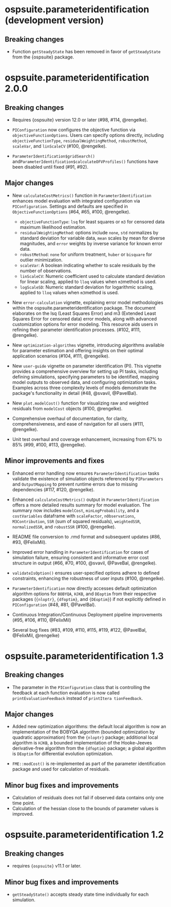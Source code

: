 # ospsuite.parameteridentification (development version)

## Breaking changes

- Function `getSteadyState` has been removed in favor of `getSteadyState` from the {ospsuite} package.

# ospsuite.parameteridentification 2.0.0

## Breaking changes

- Requires {ospsuite} version 12.0 or later (#98, #114, @rengelke).

- `PIConfiguration` now configures the objective function via `objectiveFunctionOptions`. Users can specify options directly, including `objectiveFunctionType`, `residualWeightingMethod`, `robustMethod`, `scaleVar`, and `linScaleCV` (#100, @rengelke).

* `ParameterIdentification$gridSearch()` and`ParameterIdentification$calculateOFVProfiles()` functions have been disabled until fixed (#91, #92).


## Major changes

-  New `calculateCostMetrics()` function in `ParameterIdentification` enhances model evaluation with integrated configuration via `PIConfiguration`. Settings and defaults are specified in `ObjectiveFunctionOptions` (#64, #65, #100, @rengelke).
    - `objectiveFunctionType`: `lsq` for least squares or `m3` for censored data maximum likelihood estimation.
    - `residualWeightingMethod`: options include `none`, `std` normalizes by standard deviation for variable data, `mean` scales by mean for diverse magnitudes, and `error` weights by inverse variance for known error data.
    - `robustMethod`: `none` for uniform treatment, `huber` or `bisquare` for outlier minimization.
    - `scaleVar`: A boolean indicating whether to scale residuals by the number of observations.
    - `linScaleCV`: Numeric coefficient used to calculate standard deviation for linear scaling, applied to `lloq` values when `m3`method is used.
    - `logScaleSD`: Numeric standard deviation for logarithmic scaling, applied to `lloq` values when `m3`method is used.

- New `error-calculation` vignette, explaining error model methodologies within the ospsuite.parameteridentification package. The document elaborates on the lsq (Least Squares Error) and m3 (Extended Least Squares Error for censored data) error models, along with advanced customization options for error modeling. This resource aids users in refining their parameter identification processes. (#102, #111, @rengelke).

- New `optimization-algorithms` vignette, introducing algorithms available for parameter estimation and offering insights on their optimal application scenarios (#104, #111, @rengelke). 

- New `user-guide` vignette on parameter identification (PI). This vignette provides a comprehensive overview for setting up PI tasks, including defining simulations, specifying parameters to be identified, mapping model outputs to observed data, and configuring optimization tasks. Examples across three complexity levels of models demonstrate the package's functionality in detail (#48, @svavil, @PavelBal).

- New `plot.modelCost()` function for visualizing raw and weighted residuals from `modelCost` objects (#100, @rengelke).

- Comprehensive overhaul of documentation, for clarity, comprehensiveness, and ease of navigation for all users (#111, @rengelke).

- Unit test overhaul and coverage enhancement, increasing from 67% to 85% (#99, #100, #113, @rengelke).


## Minor improvements and fixes

- Enhanced error handling now ensures `ParameterIdentification` tasks validate the existence of simulation objects referenced by `PIParameters` and `OutputMapping` to prevent runtime errors due to missing dependencies (#117, #120, @rengelke).

- Enhanced `calculateCostMetrics()` output in `ParameterIdentification` offers a more detailed results summary for model evaluation. The summary now includes `modelCost`, `minLogProbability`, and a `costVariables` dataframe with `scaleFactor`, `nObservations`, `M3Contribution`, `SSR` (sum of squared residuals), `weightedSSR`, `normalizedSSR`, and `robustSSR` (#100, @rengelke). 

- README file conversion to .rmd format and subsequent updates (#86, #93, @FelixMil).

- Improved error handling in `ParameterIdentification` for cases of simulation failure, ensuring consistent and informative error cost structure in output (#66, #70, #100, @svavil, @PaveBal, @rengelke).

- `validateIsOption()` ensures user-specified options adhere to defined constraints, enhancing the robustness of user inputs (#100, @rengelke). 

- `ParameterIdentification` now directly accesses default optimization algorithm options for `BOBYQA`, `HJKB`, and `DEoptim` from their respective packages (`{nloptr}`, `{dfoptim}`, and `{DEoptim}`) if not explicitly defined in `PIConfiguration` (#48, #81, @PavelBal).

- Continuous Integration/Continuous Deployment pipeline improvements (#95, #106, #110, @FelixMil)

- Several bug fixes (#83, #109, #110, #115, #119, #122, @PavelBal, @FelixMil, @rengelke)


# ospsuite.parameteridentification 1.3

## Breaking changes

- The parameter in the `PIConfiguration` class that is controlling the feedback at each function evaluation is now called `printEvaluationFeedback` instead of `printItera
tionFeedback`.

## Major changes

- Added new optimization algorithms: the default local algorithm is now an implementation of the BOBYQA algorithm (bounded optimization by quadratic approximation) from the `{nloptr}` package; additional local algorithm is `HJKB`, a bounded implementation of the Hooke-Jeeves derivative-free algorithm from the `{dfoptim}` package; a global algorithm is `DEoptim` for differential evolution optimization.

- `FME::modCost()` is re-implemented as part of the parameter identification package and used for calculation of residuals.

## Minor bug fixes and improvements

- Calculation of residuals does not fail if observed data contains only one time point.
- Calculation of the hessian close to the bounds of parameter values is improved.


# ospsuite.parameteridentification 1.2  

## Breaking changes

- requires `{ospsuite}` v11.1 or later.

## Minor bug fixes and improvements

- `getSteadyState()` accepts steady state time individually for each simulation.
